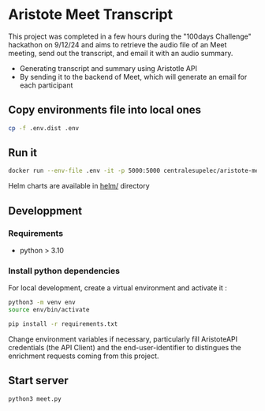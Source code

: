 # Aristote Meet Transcript

This project was completed in a few hours during the "100days Challenge" hackathon on 9/12/24 and aims to retrieve the audio file of an Meet meeting, send out the transcript, and email it with an audio summary.

- Generating transcript and summary using Aristotle API
- By sending it to the backend of Meet, which will generate an email for each participant

## Copy environments file into local ones

```sh
cp -f .env.dist .env
```

## Run it

```sh
docker run --env-file .env -it -p 5000:5000 centralesupelec/aristote-meet-transcript:latest
```

Helm charts are available in [helm/](helm) directory

## Developpment

### Requirements

- python > 3.10

### Install python dependencies

For local development, create a virtual environment and activate it :

```sh
python3 -m venv env
source env/bin/activate
```

```sh
pip install -r requirements.txt
```

Change environment variables if necessary, particularly fill AristoteAPI credentials (the API Client) and the end-user-identifier to distingues the enrichment requests coming from this project.

## Start server

```sh
python3 meet.py
```
